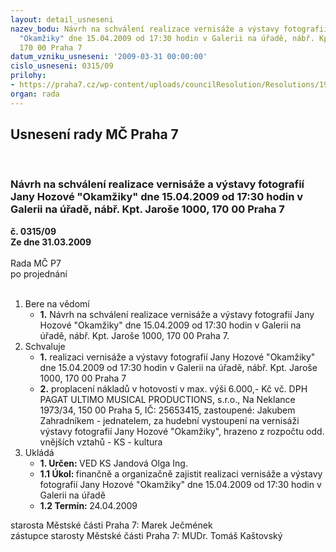 ```yaml
---
layout: detail_usneseni
nazev_bodu: Návrh na schválení realizace vernisáže a výstavy fotografií Jany Hozové
  "Okamžiky" dne 15.04.2009 od 17:30 hodin v Galerii na úřadě, nábř. Kpt. Jaroše 1000,
  170 00 Praha 7
datum_vzniku_usneseni: '2009-03-31 00:00:00'
cislo_usneseni: 0315/09
prilohy:
- https://praha7.cz/wp-content/uploads/councilResolution/Resolutions/19100/17-z%c3%a1pis_ze_3._jedn%c3%a1n%c3%ad_kk_ze_dne_16.03.2009.doc
organ: rada
---
```

<div id="ucUsn_pList" class="usn">
	<span><h2>Usnesení rady MČ Praha 7 </h2>
<br></span><div class="standBody">
<span><h3>Návrh na schválení realizace vernisáže a výstavy fotografií Jany Hozové "Okamžiky" dne 15.04.2009 od 17:30 hodin v Galerii na úřadě, nábř. Kpt. Jaroše 1000, 170 00 Praha 7</h3></span><div class="center">
		<strong>č. 0315/09</strong><br>
	</div>
<div class="center">
		<strong>Ze dne 31.03.2009</strong><br><br>
	</div>Rada MČ P7<br> po projednání<br><br><ol>
<li>Bere na vědomí<ul><li>
<strong>1.</strong> Návrh na schválení realizace vernisáže a výstavy fotografií Jany Hozové "Okamžiky" dne 15.04.2009 od 17:30 hodin v Galerii na úřadě, nábř. Kpt. Jaroše 1000, 170 00 Praha 7.</li></ul>
</li>
<li>Schvaluje<ul>
<li>
<strong>1.</strong> realizaci vernisáže a výstavy fotografií Jany Hozové "Okamžiky" dne 15.04.2009 od 17:30 hodin v Galerii na úřadě, nábř. Kpt. Jaroše 1000, 170 00 Praha 7</li>
<li>
<strong>2.</strong> proplacení nákladů v hotovosti v max. výši 6.000,- Kč vč. DPH  PAGAT ULTIMO MUSICAL PRODUCTIONS, s.r.o., Na Neklance 1973/34, 150 00 Praha 5, IČ: 25653415, zastoupené: Jakubem Zahradníkem - jednatelem, za hudební vystoupení na vernisáži výstavy fotografií Jany Hozové "Okamžiky", hrazeno z rozpočtu odd. vnějších vztahů - KS - kultura</li>
</ul>
</li>
<li>Ukládá<ul>
<li>
<strong>1. Určen: </strong>VED KS Jandová Olga Ing.</li>
<li>
<strong>1.1 Úkol: </strong>finančně a organizačně zajistit realizaci vernisáže a výstavy fotografií Jany Hozové "Okamžiky" dne 15.04.2009 od 17:30 hodin v Galerii na úřadě</li>
<li>
<strong>1.2 Termín: </strong>24.04.2009</li>
</ul>
</li>
</ol>starosta Městské části Praha 7: Marek Ječmének<br>zástupce starosty Městské části Praha 7: MUDr. Tomáš Kaštovský 
</div>
</div>